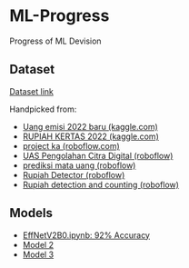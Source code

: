 # ML-Progress
Progress of ML Devision

## Dataset
[Dataset link](https://drive.google.com/file/d/1_AziIzy6iCUVzQewPlq_QhBvdXlsmyg_/view?usp=sharing)

Handpicked from:
* [Uang emisi 2022 baru (kaggle.com)](https://www.kaggle.com/datasets/fannyzahrahramadhan/uang-emisi-2022-baru)
* [RUPIAH KERTAS 2022 (kaggle.com)](https://www.kaggle.com/datasets/fannyzahrahramadhan/rupiah-kertas-2022)
* [project ka (roboflow.com)](https://universe.roboflow.com/putra-p21x4/project-ka/dataset/5)
* [UAS Pengolahan Citra Digital (roboflow)](https://universe.roboflow.com/dicky-prasetyo-nugroho/uas_citra/browse?queryText=&pageSize=50&startingIndex=0&browseQuery=true)
* [prediksi mata uang (roboflow)](https://universe.roboflow.com/prediksi-mata-uang/prediksi-mata-uang/browse?queryText=&pageSize=50&startingIndex=0&browseQuery=true)
* [Rupiah Detector (roboflow)](https://universe.roboflow.com/rupiah-detector/rupiah-detector-qzmb7/browse?queryText=-class%3Anull&pageSize=50&startingIndex=0&browseQuery=true)
* [Rupiah detection and counting (roboflow)](https://universe.roboflow.com/nusantara/rupiah-detection-and-counting/browse?queryText=-class%3Anull+-class%3AUang-Rupiah+-class%3A%2275.000%22&pageSize=50&startingIndex=0&browseQuery=true)

## Models
* [EffNetV2B0.ipynb: 92% Accuracy](https://drive.google.com/drive/folders/1Ooe_4EIdWHlRSCv5VkXMZ4T8o4HxlozI?usp=sharing)
* [Model 2]()
* [Model 3]()
